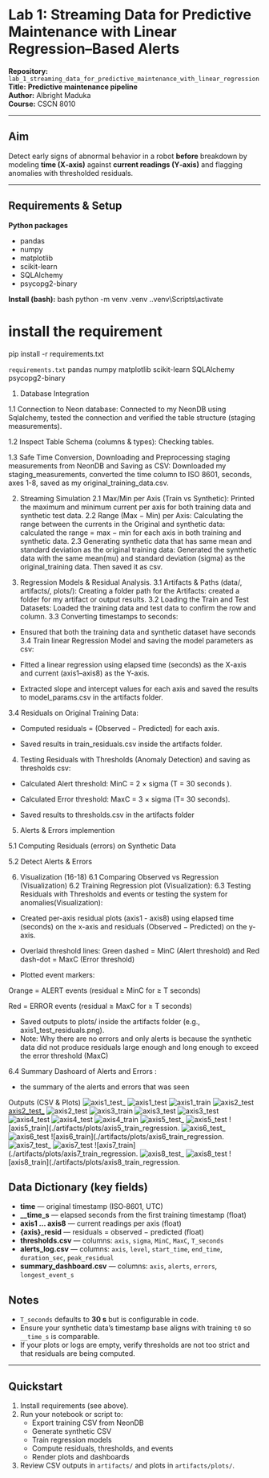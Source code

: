 # Lab 1: Streaming Data for Predictive Maintenance with Linear Regression–Based Alerts

**Repository:** `lab_1_streaming_data_for_predictive_maintenance_with_linear_regression`  
**Title:** **Predictive maintenance pipeline**  
**Author:** Albright Maduka  
**Course:** CSCN 8010

---

##  Aim
Detect early signs of abnormal behavior in a robot **before** breakdown by modeling **time (X‑axis)** against **current readings (Y‑axis)** and flagging anomalies with thresholded residuals.

---

##  Requirements & Setup

**Python packages**
- pandas  
- numpy  
- matplotlib  
- scikit-learn  
- SQLAlchemy  
- psycopg2-binary

**Install (bash):**
bash
python -m venv .venv
.\.venv\Scripts\activate


# install the requirement
pip install -r requirements.txt

`requirements.txt`
pandas
numpy
matplotlib
scikit-learn
SQLAlchemy
psycopg2-binary

1.  Database Integration 

1.1 Connection to Neon database: Connected to my NeonDB using Sqlalchemy, tested the connection and verified the table structure (staging measurements).

1.2 Inspect Table Schema (columns & types): Checking tables.

1.3 Safe Time Conversion, Downloading and Preprocessing staging measurements from NeonDB and Saving as CSV: Downloaded my staging_measurements, converted the time column to ISO 8601, seconds, axes 1-8, saved as my original_training_data.csv.

2. Streaming Simulation
2.1 Max/Min per Axis (Train vs Synthetic): Printed the maximum and minimum current per axis for both training data and synthetic test data. 
2.2 Range (Max − Min) per Axis: Calculating the range between the currents in the Original and synthetic data: calculated the range = max − min for each axis in both training and synthetic data.
2.3 Generating synthetic data that has same mean and standard deviation as the original training data: Generated the synthetic data with the same mean(mu) and standard deviation (sigma) as the original_training data. Then saved it as csv.

3. Regression Models & Residual Analysis.
3.1 Artifacts & Paths (data/, artifacts/, plots/): Creating a folder path for the Artifacts: created a folder for my artifact or output results.
3.2 Loading the Train and Test Datasets: Loaded the training data and test data to confirm the row and column.
3.3 Converting timestamps to seconds:
- Ensured that both the training data and synthetic dataset have seconds
3.4 Train linear Regression Model and saving the model parameters as csv: 
- Fitted a linear regression using elapsed time (seconds) as the X-axis and current (axis1–axis8) as the Y-axis.

- Extracted slope and intercept values for each axis and saved the results to model_params.csv in the artifacts folder.

3.4 Residuals on Original Training Data:
- Computed residuals = (Observed − Predicted) for each axis.

- Saved results in train_residuals.csv inside the artifacts folder.

 4. Testing Residuals with Thresholds (Anomaly Detection) and saving as thresholds csv: 
- Calculated Alert threshold: MinC = 2 × sigma (T = 30 seconds ).

- Calculated Error threshold: MaxC = 3 × sigma (T= 30 seconds).

- Saved results to thresholds.csv in the artifacts folder

5. Alerts & Errors implemention

5.1 Computing Residuals (errors) on Synthetic Data

5.2 Detect Alerts & Errors

6. Visualization (16-18) 
6.1  Comparing Observed vs Regression (Visualization)
6.2 Training Regression plot (Visualization): 
6.3 Testing Residuals with Thresholds and events or testing the system for anomalies(Visualization):
- Created per-axis residual plots (axis1 - axis8) using elapsed time (seconds) on the x-axis and residuals (Observed − Predicted) on the y-axis.

- Overlaid threshold lines: Green dashed = MinC (Alert threshold) and Red dash-dot = MaxC (Error threshold)

- Plotted event markers:

Orange = ALERT events (residual ≥ MinC for ≥ T seconds)

Red = ERROR events (residual ≥ MaxC for ≥ T seconds)

- Saved outputs to plots/ inside the artifacts folder (e.g., axis1_test_residuals.png).
- Note: Why there are no errors and only alerts is because the synthetic data did not produce residuals large enough and long enough to exceed the error threshold (MaxC)

6.4 Summary Dashoard of Alerts and Errors : 
- the summary of the alerts and errors that was seen

 Outputs (CSV & Plots)
![axis1_test_](./artifacts/plots/axis1_test_observed_vs_regression.png)
![axis1_test](./artifacts/plots/axis1_test_residuals.png)
![axis1_train](./artifacts/plots/axis1_train_regression.png)
![axis2_test](./artifacts/plots/axis2_test_observed_vs_regression.png)
[axis2_test_](./artifacts/plots/axis2_test_residuals.png)
![axis2_test](./artifacts/plots/axis2_train_regression.png)
![axis3_train](./artifacts/plots/axis3_test_observed_vs_regression.png)
![axis3_test](./artifacts/plots/axis3_test_residuals.png)
![axis3_test](./artifacts/plots/axis3_train_regression.png)
![axis4_test](./artifacts/plots/axis4_test_observed_vs_regression.png)
![axis4_test](./artifacts/plots/axis4_test_residuals.png)
![axis4_train](./artifacts/plots/axis4_train_regression.png)
![axis5_test_](./artifacts/plots/axis5_test_observed_vs_regression.png)
![axis5_test](./artifacts/plots/axis5_test_residuals.png)
![axis5_train](./artifacts/plots/axis5_train_regression.
![axis6_test_](./artifacts/plots/axis6_test_observed_vs_regression.png)
![axis6_test](./artifacts/plots/axis6_test_residuals.png)
![axis6_train](./artifacts/plots/axis6_train_regression.
![axis7_test_](./artifacts/plots/axis7_test_observed_vs_regression.png)
![axis7_test](./artifacts/plots/axis7_test_residuals.png)
![axis7_train](./artifacts/plots/axis7_train_regression.
![axis8_test_](./artifacts/plots/axis8_test_observed_vs_regression.png)
![axis8_test](./artifacts/plots/axis8_test_residuals.png)
![axis8_train](./artifacts/plots/axis8_train_regression.

## Data Dictionary (key fields)
- **time** — original timestamp (ISO‑8601, UTC)
- **__time_s** — elapsed seconds from the first training timestamp (float)
- **axis1 … axis8** — current readings per axis (float)
- **{axis}_resid** — residuals = observed − predicted (float)
- **thresholds.csv** — columns: `axis`, `sigma`, `MinC`, `MaxC`, `T_seconds`
- **alerts_log.csv** — columns: `axis`, `level`, `start_time`, `end_time`, `duration_sec`, `peak_residual`
- **summary_dashboard.csv** — columns: `axis`, `alerts`, `errors`, `longest_event_s`

## Notes
- `T_seconds` defaults to **30 s** but is configurable in code.
- Ensure your synthetic data’s timestamp base aligns with training `t0` so `__time_s` is comparable.
- If your plots or logs are empty, verify thresholds are not too strict and that residuals are being computed.

---

## Quickstart
1. Install requirements (see above).
2. Run your notebook or script to:
   - Export training CSV from NeonDB
   - Generate synthetic CSV
   - Train regression models
   - Compute residuals, thresholds, and events
   - Render plots and dashboards
3. Review CSV outputs in `artifacts/` and plots in `artifacts/plots/`.